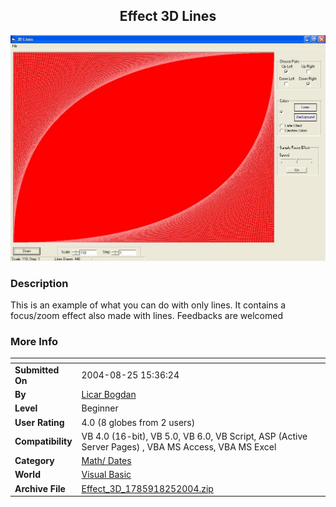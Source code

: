 ﻿<div align="center">

## Effect 3D Lines

<img src="PIC200482810551803.JPG">
</div>

### Description

This is an example of what you can do with only lines. It contains a focus/zoom effect also made with lines. Feedbacks are welcomed
 
### More Info
 


<span>             |<span>
---                |---
**Submitted On**   |2004-08-25 15:36:24
**By**             |[Licar Bogdan](https://github.com/Planet-Source-Code/PSCIndex/blob/master/ByAuthor/licar-bogdan.md)
**Level**          |Beginner
**User Rating**    |4.0 (8 globes from 2 users)
**Compatibility**  |VB 4\.0 \(16\-bit\), VB 5\.0, VB 6\.0, VB Script, ASP \(Active Server Pages\) , VBA MS Access, VBA MS Excel
**Category**       |[Math/ Dates](https://github.com/Planet-Source-Code/PSCIndex/blob/master/ByCategory/math-dates__1-37.md)
**World**          |[Visual Basic](https://github.com/Planet-Source-Code/PSCIndex/blob/master/ByWorld/visual-basic.md)
**Archive File**   |[Effect\_3D\_1785918252004\.zip](https://github.com/Planet-Source-Code/licar-bogdan-effect-3d-lines__1-55821/archive/master.zip)








